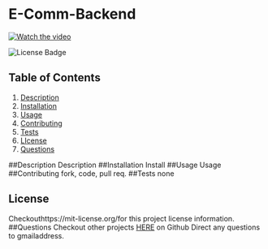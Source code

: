 # E-Comm-Backend
[![Watch the video](https://images.hindustantimes.com/tech/img/2021/10/21/960x540/YouTube_Music_1634802693083_1634802709145.jpg)](https://drive.google.com/file/d/1HSj1oiPswP7Vu4av0A-h3u1XlWgVE4rr/view)

![License Badge](https://shields.io/badge/license-MIT-blue)
## Table of Contents
1. [Description](#description)
2. [Installation](#installation)
3. [Usage](#usage)
4. [Contributing](#contributing)
5. [Tests](#tests)
6. [LIcense](#lIcense)
7. [Questions](#questions)

##Description
Description
##Installation
Install
##Usage
Usage
##Contributing
fork, code, pull req.
##Tests
none
## License
Checkouthttps://mit-license.org/for this project license information.
##Questions
Checkout other projects [HERE](https://github.com/undefined) on Github 
Direct any questions to gmailaddress. 